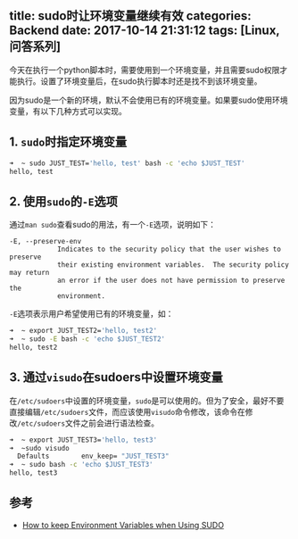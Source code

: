 title: sudo时让环境变量继续有效
categories: Backend
date: 2017-10-14 21:31:12
tags: [Linux, 问答系列]
---

今天在执行一个python脚本时，需要使用到一个环境变量，并且需要sudo权限才能执行。设置了环境变量后，在sudo执行脚本时还是找不到该环境变量。

因为sudo是一个新的环境，默认不会使用已有的环境变量。如果要sudo使用环境变量，有以下几种方式可以实现。

## 1. `sudo`时指定环境变量

```bash
➜  ~ sudo JUST_TEST='hello, test' bash -c 'echo $JUST_TEST'
hello, test
```

<!-- more -->

## 2. 使用`sudo`的`-E`选项

通过`man sudo`查看sudo的用法，有一个`-E`选项，说明如下：

```text
-E, --preserve-env
            Indicates to the security policy that the user wishes to preserve
            their existing environment variables.  The security policy may return
            an error if the user does not have permission to preserve the
            environment.
```

`-E`选项表示用户希望使用已有的环境变量，如：

```bash
➜  ~ export JUST_TEST2='hello, test2'
➜  ~ sudo -E bash -c 'echo $JUST_TEST2'
hello, test2
```

## 3. 通过`visudo`在sudoers中设置环境变量

在`/etc/sudoers`中设置的环境变量，`sudo`是可以使用的。但为了安全，最好不要直接编辑`/etc/sudoers`文件，而应该使用`visudo`命令修改，该命令在修改`/etc/sudoers`文件之前会进行语法检查。

```bash
➜  ~ export JUST_TEST3='hello, test3'
➜  ~sudo visudo
  Defaults        env_keep= "JUST_TEST3"
➜  ~ sudo bash -c 'echo $JUST_TEST3'
hello, test3
```

## 参考

+ [How to keep Environment Variables when Using SUDO](https://stackoverflow.com/questions/8633461/how-to-keep-environment-variables-when-using-sudo)

